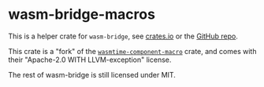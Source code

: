 # wasm-bridge-macros

This is a helper crate for `wasm-bridge`, see [crates.io](https://crates.io/crates/wasm-bridge) or the [GitHub repo](https://github.com/kajacx/wasm-bridge).

This crate is a "fork" of the [`wasmtime-component-macro`](https://github.com/bytecodealliance/wasmtime/tree/main/crates/component-macro) crate,
and comes with their "Apache-2.0 WITH LLVM-exception" license.

The rest of wasm-bridge is still licensed under MIT.
